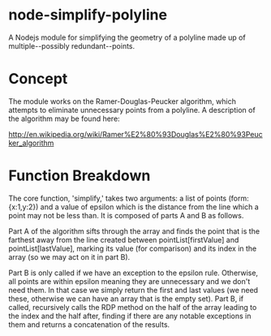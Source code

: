 node-simplify-polyline
======================

A Nodejs module for simplifying the geometry of a polyline made up of multiple--possibly redundant--points.

Concept
===
The module works on the Ramer-Douglas-Peucker algorithm, which attempts to eliminate unnecessary points from a polyline. A description of the algorithm may be found here: 

http://en.wikipedia.org/wiki/Ramer%E2%80%93Douglas%E2%80%93Peucker_algorithm

Function Breakdown
===
The core function, 'simplify,' takes two arguments: a list of points (form: {x:1,y:2}) and a value of epsilon which is the distance from the line which a point may not be less than. It is composed of parts A and B as follows.

Part A of the algorithm sifts through the array and finds the point that is the farthest away from the line created between pointList[firstValue] and pointList[lastValue], marking its value (for comparison) and its index in the array (so we may act on it in part B).

Part B is only called if we have an exception to the epsilon rule. Otherwise, all points are within epsilon meaning they are unnecessary and we don't need them. In that case we simply return the first and last values (we need these, otherwise we can have an array that is the empty set). Part B, if called, recursively calls the RDP method on the half of the array leading to the index and the half after, finding if there are any notable exceptions in them and returns a concatenation of the results.
